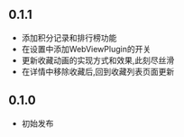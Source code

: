 
## 0.1.1

- 添加积分记录和排行榜功能
- 在设置中添加WebViewPlugin的开关
- 更新收藏动画的实现方式和效果,此刻尽丝滑
- 在详情中移除收藏后,回到收藏列表页面更新

## 0.1.0

- 初始发布


